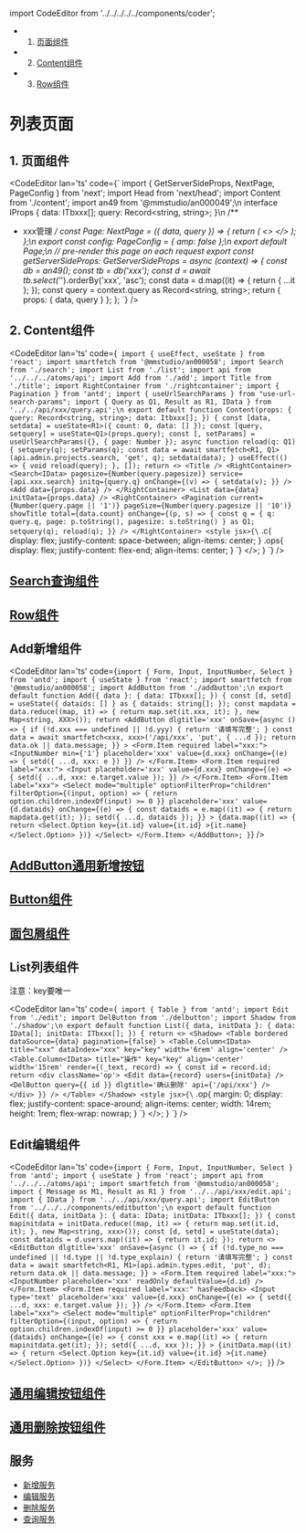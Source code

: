 import CodeEditor from '../../../../../components/coder';

<!-- vscode-markdown-toc -->
* 1. [ 页面组件](#)
* 2. [Content组件](#Content)
* 3. [Row组件](#Row)

<!-- vscode-markdown-toc-config
	numbering=true
	autoSave=true
	/vscode-markdown-toc-config -->
<!-- /vscode-markdown-toc -->

# 列表页面

##  1. <a name=''></a> 页面组件

<CodeEditor lan='ts' code={`
import { GetServerSideProps, NextPage, PageConfig } from 'next';
import Head from 'next/head';
import Content from './content';
import an49 from '@mmstudio/an000049';\n
interface IProps {
	data: ITbxxx[];
	query: Record<string, string>;
}\n
/**
 * xxx管理
 */
const Page: NextPage<IProps> = ({ data, query }) => {
	return (
		<>
			<Head>
				<title>xxxx管理</title>
				<link rel="shortcut icon" href="/favicon.ico" type="image/x-icon"></link>
				<link rel="icon" type="image/x-icon" sizes="32x32" href="/favicon-32x32.ico" ></link>
				<link rel="icon" type="image/x-icon" sizes="16x16" href="/favicon-16x16.ico"></link>
			</Head>
			<Content data={data} id={query.id} />
		</>
	);
};\n
export const config: PageConfig = {
	amp: false
};\n
export default Page;\n
// pre-render this page on each request
export const getServerSideProps: GetServerSideProps<IProps> = async (context) => {
	const db = an49();
	const tb = db<ITbxxx>('xxx');
	const d = await tb.select('*').orderBy('xxx', 'asc');
	const data = d.map((it) => {
		return { ...it };
	});
	const query = context.query as Record<string, string>;
	return {
		props: {
			data,
			query
		}
	};
};
`} />

##  2. <a name='Content'></a>Content组件

<CodeEditor lan='ts' code={`
import { useEffect, useState } from 'react';
import smartfetch from '@mmstudio/an000058';
import Search from './search';
import List from './list';
import api from '../../../atoms/api';
import Add from './add';
import Title from './title';
import RightContainer from './rightcontainer';
import { Pagination } from 'antd';
import { useUrlSearchParams } from "use-url-search-params";
import { Query as Q1, Result as R1, IData } from '../../api/xxx/query.api';\n
export default function Content(props: { query: Record<string, string>; data: Itbxxx[]; }) {
	const [data, setdata] = useState<R1>({
		count: 0,
		data: []
	});
	const [query, setquery] = useState<Q1>(props.query);
	const [, setParams] = useUrlSearchParams({}, { page: Number });
	async function reload(q: Q1) {
		setquery(q);
		setParams(q);
		const data = await smartfetch<R1, Q1>(api.admin.projects.search, 'get', q);
		setdata(data);
	}
	useEffect(() => {
		void reload(query);
	}, []);
	return <>
		<Title />
		<RightContainer>
			<Search<IData>
				pagesize={Number(query.pagesize)}
				service={api.xxx.search}
				initq={query.q}
				onChange={(v) => {
					setdata(v);
				}} />
			<Add data={props.data} />
		</RightContainer>
		<List data={data} initData={props.data} />
		<RightContainer>
			<Pagination
				current={Number(query.page || '1')}
				pageSize={Number(query.pagesize || '10')}
				showTitle
				total={data.count}
				onChange={(p, s) => {
					const q = {
						q: query.q,
						page: p.toString(),
						pagesize: s.toString()
					} as Q1;
					setquery(q);
					reload(q);
				}}
			/>
		</RightContainer>
		<style jsx>{\`
.c{
	display: flex;
	justify-content: space-between;
	align-items: center;
}
.ops{
	display: flex;
	justify-content: flex-end;
	align-items: center;
}
\`}</style>
	</>;
}
`} />

## [Search查询组件](../../05/18/1524)

##  [Row组件](./1320)

## Add新增组件

<CodeEditor lan='ts' code={`
import { Form, Input, InputNumber, Select } from 'antd';
import { useState } from 'react';
import smartfetch from '@mmstudio/an000058';
import AddButton from './addbutton';\n
export default function Add({ data }: { data: ITbxxx[]; }) {
	const [d, setd] = useState({ dataids: [] } as { dataids: string[]; });
	const mapdata = data.reduce((map, it) => {
		return map.set(it.xxx, it);
	}, new Map<string, XXX>());
	return <AddButton
		dlgtitle='xxx'
		onSave={async () => {
			if (!d.xxx === undefined || !d.yyy) {
				return '请填写完整';
			}
			const data = await smartfetch<xxx, xxx>('/api/xxx', 'put', {
				...d
			});
			return data.ok || data.message;
		}}
	>
		<Form.Item required label="xxx:">
			<InputNumber min={'1'} placeholder='xxx' value={d.xxx} onChange={(e) => {
				setd({
					...d,
					xxx: e
				})
			}} />
		</Form.Item>
		<Form.Item required label="xxx:">
			<Input placeholder='xxx' value={d.xxx} onChange={(e) => {
				setd({
					...d,
					xxx: e.target.value
				});
			}} />
		</Form.Item>
		<Form.Item label="xxx">
			<Select
				mode="multiple"
				optionFilterProp="children"
				filterOption={(input, option) => {
					return option.children.indexOf(input) >= 0
				}}
				placeholder='xxx'
				value={d.dataids}
				onChange={(e) => {
					const dataids = e.map((it) => {
						return mapdata.get(it);
					});
					setd({
						...d,
						dataids
					});
				}} >
				{data.map((it) => {
					return <Select.Option key={it.id} value={it.id} >{it.name}</Select.Option>
				})}
			</Select>
		</Form.Item>
	</AddButton>;
}
`} />

## [AddButton通用新增按钮](../26/0743)

## [Button组件](./1304)

## [面包屑组件](../26/0747)

## List列表组件

注意：key要唯一

<CodeEditor lan='ts' code={`
import { Table } from 'antd';
import Edit from './edit';
import DelButton from './delbutton';
import Shadow from './shadow';\n
export default function List({ data, initData }: { data: IData[]; initData: ITbxxx[]; }) {
	return <>
		<Shadow>
			<Table
				bordered
				dataSource={data}
				pagination={false}
			>
				<Table.Column<IData> title="xxx" dataIndex="xxx" key="key" width='6rem' align='center' />
				<Table.Column<IData> title="操作" key="key" align='center' width='15rem' render={(_text, record) => {
					const id = record.id;
					return <div className='op'>
						<Edit data={record} users={initData} />
						<DelButton query={{
							id
						}} dlgtitle='确认删除' api={'/api/xxx'} />
					</div>
				}} />
			</Table>
		</Shadow>
		<style jsx>{\`
.op{
	margin: 0;
	display: flex;
	justify-content: space-around;
	align-items: center;
	width: 14rem;
	height: 1rem;
	flex-wrap: nowrap;
}
\`}</style>
	</>;
}
`} />

## Edit编辑组件

<CodeEditor lan='ts' code={`
import { Form, Input, InputNumber, Select } from 'antd';
import { useState } from 'react';
import api from '../../../atoms/api';
import smartfetch from '@mmstudio/an000058';
import { Message as M1, Result as R1 } from '../../api/xxx/edit.api';
import { IData } from '../../api/xxx/query.api';
import EditButton from '../../../components/editbutton';\n
export default function Edit({ data, initData }: { data: IData; initData: ITbxxx[]; }) {
	const mapinitdata = initData.reduce((map, it) => {
		return map.set(it.id, it);
	}, new Map<string, xxx>());
	const [d, setd] = useState(data);
	const dataids = d.users.map((it) => {
		return it.id;
	});
	return <>
		<EditButton dlgtitle='xxx' onSave={async () => {
			if (!d.type_no === undefined || !d.type || !d.type_explain) {
				return '请填写完整';
			}
			const data = await smartfetch<R1, M1>(api.admin.types.edit, 'put', d);
			return data.ok || data.message;
		}} >
			<Form.Item required label="xxx:">
				<InputNumber placeholder='xxx' readOnly defaultValue={d.id} />
			</Form.Item>
			<Form.Item required label="xxx:" hasFeedback>
				<Input type='text' placeholder='xxx' value={d.xxx} onChange={(e) => {
					setd({
						...d,
						xxx: e.target.value
					});
				}} />
			</Form.Item>
			<Form.Item label="xxx">
				<Select
					mode="multiple"
					optionFilterProp="children"
					filterOption={(input, option) => {
						return option.children.indexOf(input) >= 0
					}}
					placeholder='xxx'
					value={dataids}
					onChange={(e) => {
						const xxx = e.map((it) => {
							return mapinitdata.get(it);
						});
						setd({
							...d,
							xxx
						});
					}} >
					{initData.map((it) => {
						return <Select.Option key={it.id} value={it.id} >{it.name}</Select.Option>
					})}
				</Select>
			</Form.Item>
		</EditButton>
	</>;
}
`} />

## [通用编辑按钮组件](../26/0853)

## [通用删除按钮组件](../26/0901)

## 服务

- [新增服务](../26/0914)
- [编辑服务](../26/0920)
- [删除服务](../26/0923)
- [查询服务](../26/0930)
